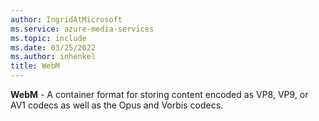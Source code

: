 ```yaml
---
author: IngridAtMicrosoft
ms.service: azure-media-services
ms.topic: include
ms.date: 03/25/2022
ms.author: inhenkel
title: WebM
---
```


**WebM** - A container format for storing content encoded as VP8, VP9, or AV1 codecs as well as the Opus and Vorbis codecs.
